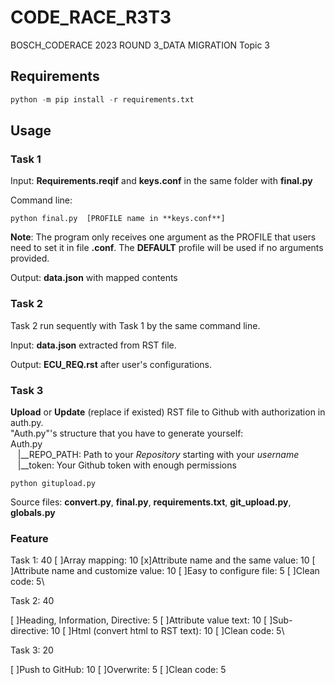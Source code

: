 # **CODE_RACE_R3T3**

BOSCH_CODERACE 2023 ROUND 3_DATA MIGRATION Topic 3

## Requirements

```python
python -m pip install -r requirements.txt
```

## **Usage**

### **Task 1**

Input: **Requirements.reqif** and **keys.conf** in the same folder with **final.py**

Command line:

```shell
python final.py  [PROFILE name in **keys.conf**]
```

**Note**: The program only receives one argument as the PROFILE that users need to set it in file **.conf**. The **DEFAULT** profile will be used if no arguments provided.

Output: **data.json** with mapped contents

### **Task 2**

Task 2 run sequently with Task 1 by the same command line.

Input: **data.json** extracted from RST file.

Output:  **ECU_REQ.rst** after user's configurations.

### **Task 3**

**Upload** or **Update** (replace if existed) RST file to Github with authorization in auth.py.\
"Auth.py"'s structure that you have to generate yourself:\
Auth.py\
&nbsp;&nbsp;   |__REPO_PATH: Path to your *Repository* starting with your *username*\
&nbsp;&nbsp;   |__token: Your Github token with enough permissions

```shell
python gitupload.py
```

Source files: **convert.py**, **final.py**, **requirements.txt**, **git_upload.py**, **globals.py**

### **Feature**

Task 1: 40
[ ]Array mapping: 10
[x]Attribute name and the same value: 10
[ ]Attribute name and customize value: 10
[ ]Easy to configure file: 5
[ ]Clean code: 5\

Task 2: 40

[ ]Heading, Information, Directive: 5
[ ]Attribute value text: 10
[ ]Sub-directive: 10
[ ]Html (convert html to RST text): 10
[ ]Clean code: 5\

Task 3: 20

[ ]Push to GitHub: 10
[ ]Overwrite: 5
[ ]Clean code: 5
